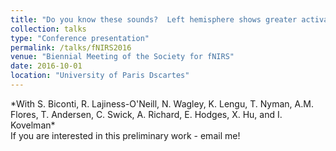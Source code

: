 ```yaml
---
title: "Do you know these sounds?  Left hemisphere shows greater activation to high frequency language phonotactics in infants but not in adults"
collection: talks
type: "Conference presentation"
permalink: /talks/fNIRS2016
venue: "Biennial Meeting of the Society for fNIRS"
date: 2016-10-01
location: "University of Paris Dscartes"
---
```

<div class="amtText" markdown="1">
*With S. Biconti, R. Lajiness-O'Neill, N. Wagley, K. Lengu, T. Nyman, A.M. Flores, T. Andersen, C. Swick, A. Richard, E. Hodges, X. Hu,  and I. Kovelman*
</div>

<div class="amtText" markdown="1">
If you are interested in this preliminary work - email me!
</div>
